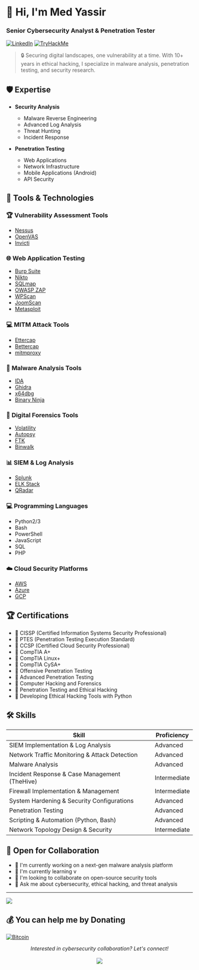 # 👋 Hi, I'm Med Yassir
### Senior Cybersecurity Analyst & Penetration Tester

[![LinkedIn](https://img.shields.io/badge/LinkedIn-0077B5?style=for-the-badge&logo=linkedin&logoColor=white)](https://www.linkedin.com/in/mohamed-yassir-lazrak/)
[![TryHackMe](https://img.shields.io/badge/TryHackMe-1DA1F2?style=for-the-badge&logo=tryhackme&logoColor=white)](https://tryhackme.com/r/p/V1rusNo1r)

> 🔒 Securing digital landscapes, one vulnerability at a time. With 10+ years in ethical hacking, I specialize in malware analysis, penetration testing, and security research.

## 🛡️ Expertise

- **Security Analysis**
  - Malware Reverse Engineering
  - Advanced Log Analysis
  - Threat Hunting
  - Incident Response
  
- **Penetration Testing**
  - Web Applications
  - Network Infrastructure
  - Mobile Applications (Android)
  - API Security

## 🔧 Tools & Technologies

### 🏆 **Vulnerability Assessment Tools**
- [Nessus](https://www.tenable.com/products/nessus)
- [OpenVAS](https://www.openvas.org/)
- [Invicti](https://www.invicti.com/)

### 🌐 **Web Application Testing**
- [Burp Suite](https://portswigger.net/burp)
- [Nikto](https://cirt.net/Nikto2)
- [SQLmap](http://sqlmap.org/)
- [OWASP ZAP](https://www.zaproxy.org/)
- [WPScan](https://wpscan.com/)
- [JoomScan](https://wiki.owasp.org/index.php/Category:OWASP_Joomla_Scan_Project)
- [Metasploit](https://www.metasploit.com/)

### 💻 **MITM Attack Tools**
- [Ettercap](https://www.ettercap-project.org/)
- [Bettercap](https://www.bettercap.org/)
- [mitmproxy](https://mitmproxy.org/)

### 🔬 **Malware Analysis Tools**
- [IDA](https://hex-rays.com/ida-pro/)
- [Ghidra](https://ghidra-sre.org/)
- [x64dbg](https://x64dbg.com/)
- [Binary Ninja](https://binary.ninja/)

### 🔎 **Digital Forensics Tools**
- [Volatility](https://www.volatilityfoundation.org/)
- [Autopsy](https://www.autopsy.com/)
- [FTK](https://accessdata.com/products-services/forensic-toolkit-ftk)
- [Binwalk](https://github.com/ReFirmLabs/binwalk)

### 📊 **SIEM & Log Analysis**
- [Splunk](https://www.splunk.com/)
- [ELK Stack](https://www.elastic.co/elastic-stack)
- [QRadar](https://www.ibm.com/products/qradar-siem)

### 💻 **Programming Languages**
- Python2/3
- Bash
- PowerShell
- JavaScript
- SQL
- PHP

### ☁️ **Cloud Security Platforms**
- [AWS](https://aws.amazon.com/security/)
- [Azure](https://azure.microsoft.com/en-us/solutions/security/)
- [GCP](https://cloud.google.com/security)

## 🏆 Certifications
- 🎯 CISSP (Certified Information Systems Security Professional)
- 🎯 PTES (Penetration Testing Execution Standard)
- 🎯 CCSP (Certified Cloud Security Professional)
- 🎯 CompTIA A+
- 🎯 CompTIA Linux+
- 🎯 CompTIA CySA+
- 🎯 Offensive Penetration Testing
- 🎯 Advanced Penetration Testing
- 🎯 Computer Hacking and Forensics
- 🎯 Penetration Testing and Ethical Hacking
- 🎯 Developing Ethical Hacking Tools with Python

## 🛠️ Skills

| **Skill**                                          | **Proficiency** |
|----------------------------------------------------|-----------------|
| SIEM Implementation & Log Analysis                 | Advanced        |
| Network Traffic Monitoring & Attack Detection      | Advanced        |
| Malware Analysis                                   | Advanced        |
| Incident Response & Case Management (TheHive)      | Intermediate    |
| Firewall Implementation & Management               | Intermediate    |
| System Hardening & Security Configurations         | Advanced        |
| Penetration Testing                                | Advanced        |
| Scripting & Automation (Python, Bash)              | Advanced        |
| Network Topology Design & Security                 | Intermediate    |

## 🤝 Open for Collaboration

- 🔭 I'm currently working on a next-gen malware analysis platform
- 🌱 I'm currently learning v
- 👯 I'm looking to collaborate on open-source security tools
- 💬 Ask me about cybersecurity, ethical hacking, and threat analysis

---
[![](https://visitcount.itsvg.in/api?id=v1rusno1r&label=Profile%20Views&pretty=false)](https://visitcount.itsvg.in)

## 💰 You can help me by Donating
  [![Bitcoin](https://i.ibb.co/MkywcKR/qr.png)](bitcoin:1rjPCgprWLSufqA3Qp4YpgR6aXPdXgPQM)

<p align="center">
  <i>Interested in cybersecurity collaboration? Let's connect!</i>
  <br><br>
  <a href="mailto:lazrak.yasser@gmail.com">
    <img src="https://img.shields.io/badge/Email-D14836?style=for-the-badge&logo=gmail&logoColor=white"/>
  </a>
</p>
